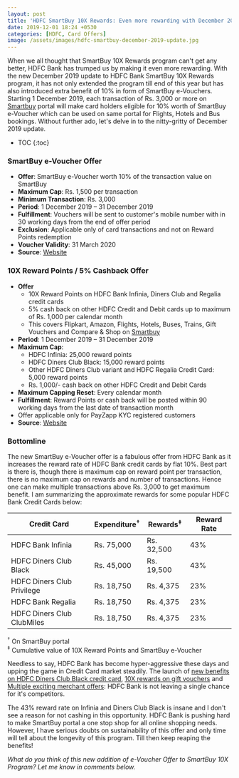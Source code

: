 ```yaml
---
layout: post
title: 'HDFC SmartBuy 10X Rewards: Even more rewarding with December 2019 update'
date: 2019-12-01 18:24 +0530
categories: [HDFC, Card Offers]
image: /assets/images/hdfc-smartbuy-december-2019-update.jpg
---
```


When we all thought that SmartBuy 10X Rewards program can't get any better, HDFC Bank has trumped us by making it even more rewarding. With the new December 2019 update to HDFC Bank SmartBuy 10X Rewards program, it has not only extended the program till end of this year but has also introduced extra benefit of 10% in form of SmartBuy e-Vouchers. Starting 1 December 2019, each transaction of Rs. 3,000 or more on [Smartbuy](https://offers.smartbuy.hdfcbank.com) portal will make card holders eligible for 10% worth of SmartBuy e-Voucher which can be used on same portal for Flights, Hotels and Bus bookings. Without further ado, let's delve in to the nitty-gritty of December 2019 update.

* TOC
{:toc}

### SmartBuy e-Voucher Offer

- **Offer**: SmartBuy e-Voucher worth 10% of the transaction value on SmartBuy
- **Maximum Cap**: Rs. 1,500 per transaction
- **Minimum Transaction**: Rs. 3,000
- **Period**: 1 December 2019 – 31 December 2019
- **Fulfillment**: Vouchers will be sent to customer's mobile number with in 30 working days from the end of offer period
- **Exclusion**: Applicable only of card transactions and not on Reward Points redemption
- **Voucher Validity**: 31 March 2020
- **Source**: [Website](https://offers.smartbuy.hdfcbank.com/offer_details/14165)

### 10X Reward Points / 5% Cashback Offer

- **Offer**
  - 10X Reward Points on HDFC Bank Infinia, Diners Club and Regalia credit cards
  - 5% cash back on other HDFC Credit and Debit cards up to maximum of Rs. 1,000 per calendar month
  - This covers Flipkart, Amazon, Flights, Hotels, Buses, Trains, Gift Vouchers and Compare & Shop on [Smartbuy](https://offers.smartbuy.hdfcbank.com)
- **Period**: 1 December 2019 – 31 December 2019
- **Maximum Cap**:
  - HDFC Infinia: 25,000 reward points
  - HDFC Diners Club Black: 15,000 reward points
  - Other HDFC Diners Club variant and HDFC Regalia Credit Card: 5,000 reward points
  - Rs. 1,000/- cash back on other HDFC Credit and Debit Cards
- **Maximum Capping Reset**: Every calendar month
- **Fulfillment**: Reward Points or cash back will be posted within 90 working days from the last date of transaction month
- Offer applicable only for PayZapp KYC registered customers
- **Source**: [Website](https://offers.smartbuy.hdfcbank.com/offer_details/14165)

### Bottomline

The new SmartBuy e-Voucher offer is a fabulous offer from HDFC Bank as it increases the reward rate of HDFC Bank credit cards by flat 10%. Best part is there is, though there is maximum cap on reward point per transaction, there is no maximum cap on rewards and number of transactions. Hence one can make multiple transactions above Rs. 3,000 to get maximum benefit. I am summarizing the approximate rewards for some popular HDFC Bank Credit Cards below:

<table class="table">
  <thead class="thead-dark">
  <tr>
    <th scope="col"> Credit Card</th>
  	<th scope="col"> Expenditure<sup>†</sup></th>
    <th scope="col"> Rewards<sup>‡</sup></th>
    <th scope="col"> Reward Rate</th>
  </tr>
  </thead>
  <tbody>
  <tr>
    <td> HDFC Bank Infinia</td>
  	<td> Rs. 75,000 </td>
    <td> Rs. 32,500 </td>
    <td> 43% </td>
  </tr>
  <tr>
    <td> HDFC Diners Club Black</td>
  	<td> Rs. 45,000 </td>
    <td> Rs. 19,500 </td>
    <td> 43% </td>
  </tr>
  <tr>
    <td> HDFC Diners Club Privilege</td>
  	<td> Rs. 18,750 </td>
    <td> Rs. 4,375 </td>
    <td> 23% </td>
  </tr>
  <tr>
    <td> HDFC Bank Regalia</td>
  	<td> Rs. 18,750 </td>
    <td> Rs. 4,375 </td>
    <td> 23% </td>
  </tr>
  <tr>
    <td> HDFC Diners Club ClubMiles</td>
  	<td> Rs. 18,750 </td>
    <td> Rs. 4,375 </td>
    <td> 23% </td>
  </tr>
  </tbody>
</table>

<sup>†</sup> On SmartBuy portal <br/>
<sup>‡</sup> Cumulative value of 10X Reward Points and SmartBuy e-Voucher

Needless to say, HDFC Bank has become hyper-aggressive these days and upping the game in Credit Card market steadily. The launch of [new benefits on HDFC Diners Club Black credit card](/hdfc-bank-introduces-new-benefits-on-diners-club-black-credit-card/), [10X rewards on gift vouchers](/10x-rewards-on-gift-vouchers-using-hdfc-bank-credit-cards/) and [Multiple exciting merchant offers](/hdfc-bank-festive-treats-partner-merchant-offers/): HDFC Bank is not leaving a single chance for it's competitors.

The 43% reward rate on Infinia and Diners Club Black is insane and I don't see a reason for not cashing in this opportunity. HDFC Bank is pushing hard to make SmartBuy portal a one stop shop for all online shopping needs. However, I have serious doubts on sustainability of this offer and only time will tell about the longevity of this program. Till then keep reaping the benefits!

_What do you think of this new addition of e-Voucher Offer to SmartBuy 10X Program? Let me know in comments below._
